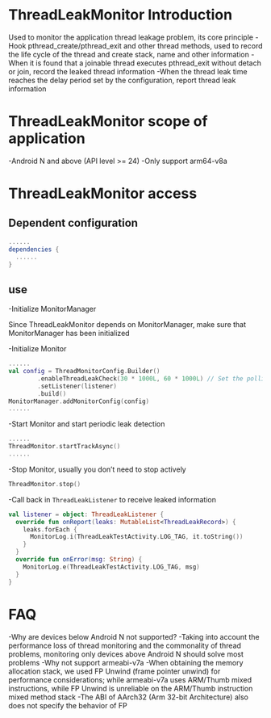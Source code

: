 # ThreadLeakMonitor Introduction

Used to monitor the application thread leakage problem, its core principle
-Hook pthread_create/pthread_exit and other thread methods, used to record the life cycle of the thread and create stack, name and other information
-When it is found that a joinable thread executes pthread_exit without detach or join, record the leaked thread information
-When the thread leak time reaches the delay period set by the configuration, report thread leak information

# ThreadLeakMonitor scope of application
-Android N and above (API level >= 24)
-Only support arm64-v8a

# ThreadLeakMonitor access
## Dependent configuration
```groovy
......
dependencies {
  ......
}
```
## use
-Initialize MonitorManager

Since ThreadLeakMonitor depends on MonitorManager, make sure that MonitorManager has been initialized

-Initialize Monitor
```kotlin
......
val config = ThreadMonitorConfig.Builder()
        .enableThreadLeakCheck(30 * 1000L, 60 * 1000L) // Set the polling interval to 30s, and the thread leak delay period to 1min
        .setListener(listener)
        .build()
MonitorManager.addMonitorConfig(config)
......
```
-Start Monitor and start periodic leak detection
```kotlin
......
ThreadMonitor.startTrackAsync()
......
```
-Stop Monitor, usually you don’t need to stop actively
```kotlin
ThreadMonitor.stop()
```
-Call back in `ThreadLeakListener` to receive leaked information
```kotlin
val listener = object: ThreadLeakListener {
  override fun onReport(leaks: MutableList<ThreadLeakRecord>) {
    leaks.forEach {
      MonitorLog.i(ThreadLeakTestActivity.LOG_TAG, it.toString())
    }
  }
  override fun onError(msg: String) {
    MonitorLog.e(ThreadLeakTestActivity.LOG_TAG, msg)
  }
}
```
# FAQ
-Why are devices below Android N not supported?
-Taking into account the performance loss of thread monitoring and the commonality of thread problems, monitoring only devices above Android N should solve most problems
-Why not support armeabi-v7a
-When obtaining the memory allocation stack, we used FP Unwind (frame pointer unwind) for performance considerations; while armeabi-v7a uses ARM/Thumb mixed instructions, while FP Unwind is unreliable on the ARM/Thumb instruction mixed method stack
-The ABI of AArch32 (Arm 32-bit Architecture) also does not specify the behavior of FP